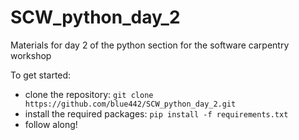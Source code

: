 # SCW_python_day_2
Materials for day 2 of the python section for the software carpentry workshop

To get started:
- clone the repository: `git clone https://github.com/blue442/SCW_python_day_2.git`
- install the required packages: `pip install -f requirements.txt`
- follow along!
